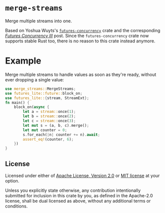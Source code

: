 # `merge-streams`

Merge multiple streams into one.

Based on Yoshua Wuyts's [`futures-concurrency`](https://docs.rs/futures-concurrency/latest) crate and the corresponding [_Futures Concurrency III_](https://blog.yoshuawuyts.com/futures-concurrency-3/)
post. Since the `futures-concurrency` crate now supports stable Rust too, there is no reason to this crate instead anymore.

# Example
Merge multiple streams to handle values as soon as they're ready, without ever dropping a single value:

```rust
use merge_streams::MergeStreams;
use futures_lite::future::block_on;
use futures_lite::{stream, StreamExt};
fn main() {
    block_on(async {
        let a = stream::once(1);
        let b = stream::once(2);
        let c = stream::once(3);
        let mut s = (a, b, c).merge();
        let mut counter = 0;
        s.for_each(|n| counter += n).await;
        assert_eq!(counter, 6);
    })
}
```

## License

Licensed under either of <a href="LICENSE-APACHE">Apache License, Version 2.0</a> or <a href="LICENSE-MIT">MIT license</a> at your option.

Unless you explicitly state otherwise, any contribution intentionally submitted for inclusion in this crate by you, as defined in the Apache-2.0 license, shall be dual licensed as above, without any additional terms or conditions.
